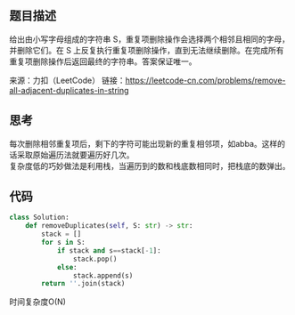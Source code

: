 ## 题目描述
给出由小写字母组成的字符串 S，重复项删除操作会选择两个相邻且相同的字母，并删除它们。在 S 上反复执行重复项删除操作，直到无法继续删除。在完成所有重复项删除操作后返回最终的字符串。答案保证唯一。

来源：力扣（LeetCode）
链接：https://leetcode-cn.com/problems/remove-all-adjacent-duplicates-in-string

## 思考
每次删除相邻重复项后，剩下的字符可能出现新的重复相邻项，如abba。这样的话采取原始遍历法就要遍历好几次。<br/>
复杂度低的巧妙做法是利用栈，当遍历到的数和栈底数相同时，把栈底的数弹出。

## 代码
```Python
class Solution:
    def removeDuplicates(self, S: str) -> str:
        stack = []
        for s in S:
            if stack and s==stack[-1]:
                stack.pop()
            else:
                stack.append(s)
        return ''.join(stack)
```
时间复杂度O(N)